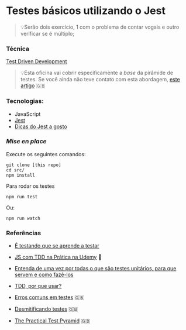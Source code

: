 # Testes básicos utilizando o Jest

> 💡Serão dois exercício, 1 com o problema de contar vogais e outro verificar se é múltiplo;

### Técnica
[Test Driven Development](https://pt.wikipedia.org/wiki/Test-driven_development)
> 💡Esta oficina vai cobrir especificamente a *base* da pirâmide de testes. Se você ainda não teve contato com esta abordagem, [este artigo](https://martinfowler.com/articles/practical-test-pyramid.html) 🇬🇧


### Tecnologias:

- JavaScript
- [Jest](https://jestjs.io/en/)
- [Dicas do Jest a gosto](https://devhints.io/jest)

### _Mise en place_

Execute os seguintes comandos:
```
git clone [this repo]
cd src/
npm install
```

Para rodar os testes
```
npm run test 
```
Ou:
```
npm run watch
```


### Referências

- [É testando que se aprende a testar](https://medium.com/@carlosmaniero/%C3%A9-testando-que-se-aprende-a-testar-19903d234cae)

- [JS com TDD na Prática na Udemy](https://willianjusten.com.br/js-com-tdd-na-pratica-na-udemy/) 💸

- [Entenda de uma vez por todas o que são testes unitários, para que servem e como fazê-los](https://medium.com/@dayvsonlima/entenda-de-uma-vez-por-todas-o-que-s%C3%A3o-testes-unit%C3%A1rios-para-que-servem-e-como-faz%C3%AA-los-2a6f645bab3)

- [TDD, por que usar?](https://tableless.com.br/tdd-por-que-usar)

- [Erros comuns em testes](https://kentcdodds.com/blog/common-testing-mistakes) 🇬🇧

- [Desmitificando testes](https://kentcdodds.com/blog/demystifying-testing) 🇬🇧

- [The Practical Test Pyramid](https://martinfowler.com/articles/practical-test-pyramid.html) 🇬🇧
